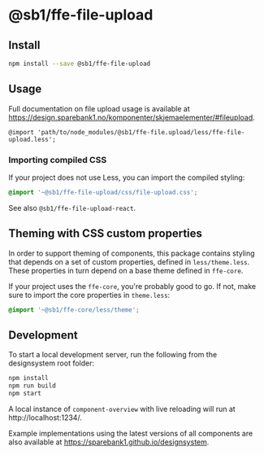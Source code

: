 # @sb1/ffe-file-upload

## Install

```bash
npm install --save @sb1/ffe-file-upload
```

## Usage

Full documentation on file upload usage is available at https://design.sparebank1.no/komponenter/skjemaelementer/#fileupload.

```less
@import 'path/to/node_modules/@sb1/ffe-file.upload/less/ffe-file-upload.less';
```

### Importing compiled CSS

If your project does not use Less, you can import the compiled styling:

```css
@import '~@sb1/ffe-file-upload/css/file-upload.css';
```

See also `@sb1/ffe-file-upload-react`.

## Theming with CSS custom properties

In order to support theming of components, this package contains styling that depends on a set of custom properties, defined in `less/theme.less`. These properties in turn depend on a base theme defined in `ffe-core`.

If your project uses the `ffe-core`, you're probably good to go. If not, make sure to import the core properties in `theme.less`:

```css
@import '~@sb1/ffe-core/less/theme';
```

## Development

To start a local development server, run the following from the designsystem root folder:

```bash
npm install
npm run build
npm start
```

A local instance of `component-overview` with live reloading will run at http://localhost:1234/.

Example implementations using the latest versions of all components are also available at https://sparebank1.github.io/designsystem.
